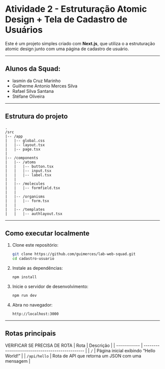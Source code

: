 # Atividade 2 - Estruturação Atomic Design + Tela de Cadastro de Usuários

Este é um projeto simples criado com **Next.js**, que utiliza o a estruturação atomic design junto com uma página de cadastro de usuário.

---

## Alunos da Squad:
- Iasmin da Cruz Marinho
- Guilherme Antonio Merces Silva
- Rafael Silva Santana
- Stéfane Oliveira

---

## Estrutura do projeto

```
.
/src
|-- /app
|   |-- global.css
|   |-- layout.tsx       
|   |-- page.tsx 
|
|-- /components
|   |-- /atoms            
|   |   |-- button.tsx
|   |   |-- input.tsx
|   |   |-- label.tsx
|   |
|   |-- /molecules        
|   |   |-- formfield.tsx
|   |
|   |-- /organisms    
|   |   |-- form.tsx
|   |
|   |-- /templates    
|   |   |-- authlayout.tsx
```

---

## Como executar localmente

1. Clone este repositório:

   ```bash
   git clone https://github.com/guimerces/lab-web-squad.git
   cd cadastro-usuario
   ```

2. Instale as dependências:

   ```bash
   npm install
   ```

3. Inicie o servidor de desenvolvimento:

   ```bash
   npm run dev
   ```

4. Abra no navegador:

   ```
   http://localhost:3000
   ```

---

## Rotas principais

VERIFICAR SE PRECISA DE ROTA
| Rota         | Descrição                                        |
| ------------ | ------------------------------------------------ |
| `/`          | Página inicial exibindo “Hello World!”           |
| `/api/hello` | Rota de API que retorna um JSON com uma mensagem |